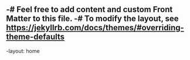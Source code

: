 -# Feel free to add content and custom Front Matter to this file.
-# To modify the layout, see https://jekyllrb.com/docs/themes/#overriding-theme-defaults
-
-layout: home
